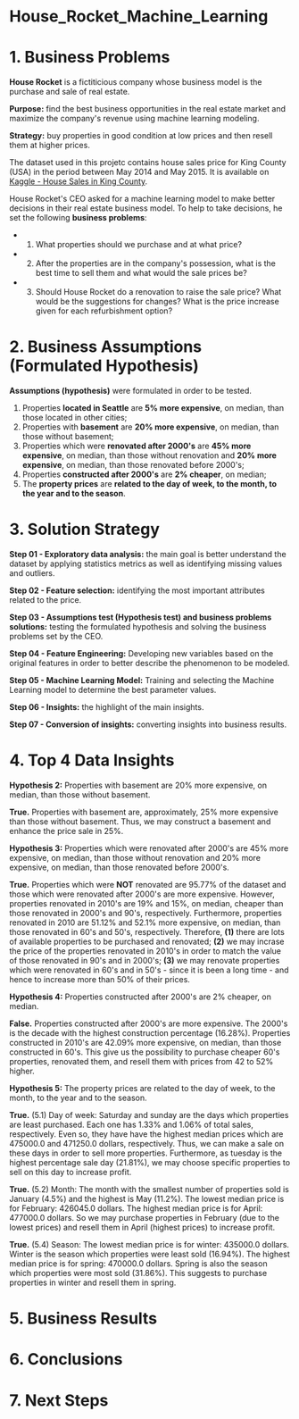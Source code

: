 # House_Rocket_Machine_Learning

# 1. Business Problems

**House Rocket** is a fictiticious company whose business model is the purchase and sale of real estate.

**Purpose:** find the best business opportunities in the real estate market and maximize the company's revenue using machine learning modeling. 

**Strategy:** buy properties in good condition at low prices and then resell them at higher prices. 

The dataset used in this projetc contains house sales price for King County (USA) in the period between May 2014 and May 2015. It is available on [Kaggle - House Sales in King County](https://www.kaggle.com/harlfoxem/housesalesprediction). 

House Rocket's CEO asked for a machine learning model to make better decisions in their real estate business model. To help to take decisions, he set the following **business problems**:

- 1. What properties should we purchase and at what price?
- 2. After the properties are in the company's possession, what is the best time to sell them and what would the sale prices be?
- 3. Should House Rocket do a renovation to raise the sale price? What would be the suggestions for changes? What is the price increase given for each refurbishment option?

# 2. Business Assumptions (Formulated Hypothesis)

**Assumptions (hypothesis)** were formulated in order to be tested.

1. Properties **located in Seattle** are **5% more expensive**, on median, than those located in other cities;
2. Properties with **basement** are **20% more expensive**, on median, than those without basement;
3. Properties which were **renovated after 2000's** are **45% more expensive**, on median, than those without renovation and **20% more expensive**, on median, than those renovated before 2000's;
4. Properties **constructed after 2000's** are **2% cheaper**, on median;
5. The **property prices** are **related to the day of week, to the month, to the year and to the season**. 

# 3. Solution Strategy

**Step 01 - Exploratory data analysis:** the main goal is better understand the dataset by applying statistics metrics as well as identifying missing values and outliers.

**Step 02 - Feature selection:** identifying the most important attributes related to the price.

**Step 03 - Assumptions test (Hypothesis test) and business problems solutions:** testing the formulated hypothesis and solving the business problems set by the CEO.

**Step 04 - Feature Engineering:** Developing new variables based on the original features in order to better describe the phenomenon to be modeled. 

**Step 05 - Machine Learning Model:** Training and selecting the Machine Learning model to determine the best parameter values. 

**Step 06 - Insights:** the highlight of the main insights.

**Step 07 - Conversion of insights:** converting insights into business results.

# 4. Top 4 Data Insights

**Hypothesis 2:** Properties with basement are 20% more expensive, on median, than those without basement.

**True.** Properties with basement are, approximately, 25% more expensive than those without basement. Thus, we may construct a basement and enhance the price sale in 25%. 

**Hypothesis 3:** Properties which were renovated after 2000's are 45% more expensive, on median, than those without renovation and 20% more expensive, on median, than those renovated before 2000's.

**True.** Properties which were **NOT** renovated are 95.77% of the dataset and those which were renovated after 2000's are more expensive. However, properties renovated in 2010's are 19% and 15%, on median, cheaper than those renovated in 2000's and 90's, respectively. Furthermore, properties renovated in 2010 are 51.12% and 52.1% more expensive, on median, than those renovated in 60's and 50's, respectively. Therefore, **(1)** there are lots of available properties to be purchased and renovated; **(2)** we may incrase the price of the properties renovated in 2010's in order to match the value of those renovated in 90's and in 2000's; **(3)** we may renovate properties which were renovated in 60's and in 50's - since it is been a long time - and hence to increase more than 50% of their prices.

**Hypothesis 4:** Properties constructed after 2000's are 2% cheaper, on median.

**False.** Properties constructed after 2000's are more expensive. The 2000's is the decade with the highest construction percentage (16.28%). Properties constructed in 2010's are 42.09% more expensive, on median, than those constructed in 60's. This give us the possibility to purchase cheaper 60's properties, renovated them, and resell them with prices from 42 to 52% higher. 

**Hypothesis 5:** The property prices are related to the day of week, to the month, to the year and to the season.

**True.** (5.1) Day of week: Saturday and sunday are the days which properties are least purchased. Each one has 1.33% and 1.06% of total sales, respectively. Even so, they have have the highest median prices which are 475000.0 and 471250.0 dollars, respectively. Thus, we can make a sale on these days in order to sell more properties. Furthermore, as tuesday is the highest percentage sale day (21.81%), we may choose specific properties to sell on this day to increase profit. 

**True.** (5.2) Month: The month with the smallest number of properties sold is January (4.5%) and the highest is May (11.2%). The lowest median price is for February: 426045.0 dollars. The highest median price is for April: 477000.0 dollars. So we may purchase properties in February (due to the lowest prices) and resell them in April (highest prices) to increase profit.

**True.** (5.4) Season: The lowest median price is for winter: 435000.0 dollars. Winter is the season which properties were least sold (16.94%). The highest median price is for spring: 470000.0 dollars. Spring is also the season which properties were most sold (31.86%). This suggests to purchase properties in winter and resell them in spring. 

# 5. Business Results

# 6. Conclusions 

# 7. Next Steps
